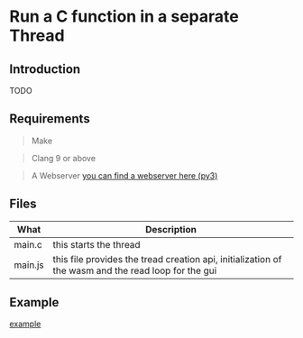 # Run a C function in a separate Thread

## Introduction 

 TODO

## Requirements

> Make

> Clang 9 or above

> A Webserver [you can find a webserver here (py3)](../server4.py)

## Files

What|Description
--------|-----------
main.c | this starts the thread 
main.js | this file provides the tread creation api, initialization of the wasm and the read loop for the gui

## Example

[example](https://k0in.github.io/wasm_stuff/multithreading/index.html)
